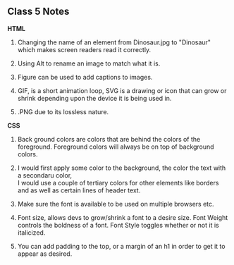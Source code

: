 ## Class 5 Notes

**HTML**

1. Changing the name of an element from Dinosaur.jpg to "Dinosaur" which makes screen readers read it correctly.

2. Using Alt to rename an image to match what it is.

3. Figure can be used to add captions to images.

4. GIF, is a short animation loop, SVG is a drawing or icon that can grow or shrink depending upon the device it is being used in.

5. .PNG due to its lossless nature.

**CSS**

1. Back ground colors are colors that are behind the colors of the foreground.  Foreground colors will always be on top of background colors.

2. I would first apply some color to the background, the color the text with a secondaru color,  
I would use a couple of tertiary colors for other elements like borders and as well as certain lines of header text.

3. Make sure the font is available to be used on multiple browsers etc.

4. Font size, allows devs to grow/shrink a font to a desire size. 
Font Weight controls the boldness of a font.
Font Style toggles whether or not it is italicized.

5. You can add padding to the top, or a margin of an h1 in order to get it to appear as desired.
